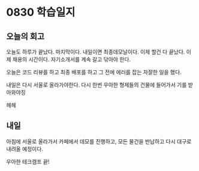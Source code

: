 # 0830 학습일지

## 오늘의 회고

오늘도 하루가 끝났다. 마지막이다. 내일이면 최종데모날이다. 이제 할건 다 끝났다. 이제 채용의 시간이다. 자기소개서를 계속 갈고 닦아야 한다.

오늘은 코드 리뷰를 하고 최종 배포를 하고 그 전에 에러를 잡는 자잘한 일을 했다.

내일은 다시 서울로 올라가야한다. 다시 한번 우아한 형제들의 건물에 들어가서 기를 받아와야징

헤헤

## 내일

아침에 서울로 올라가서 카페에서 데모를 진행하고, 모든 물건을 반납하고 다시 대구로 내려올 예정이다.

우아한 테크캠프 끝!
